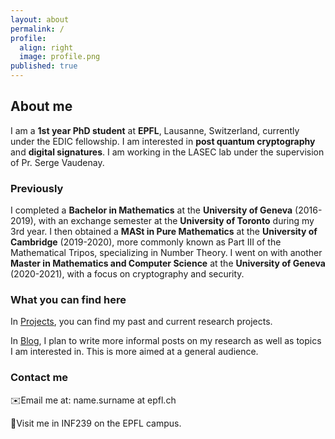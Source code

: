```yaml
---
layout: about
permalink: /
profile:
  align: right
  image: profile.png
published: true
---
```


## About me 
I am a **1st year PhD student** at **EPFL**, Lausanne, Switzerland, currently under the EDIC fellowship. 
I am interested in **post quantum cryptography** and **digital signatures**. 
I am working in the LASEC lab under the supervision of Pr. Serge Vaudenay. 

### Previously

I completed a **Bachelor in Mathematics** at the **University of Geneva** (2016-2019), with an exchange semester at the **University of Toronto** during my 3rd year.
I then obtained a **MASt in Pure Mathematics** at the **University of Cambridge** (2019-2020), more commonly known as Part III of the Mathematical Tripos, specializing in Number Theory. 
I went on with another **Master in Mathematics and Computer Science** at the **University of Geneva** (2020-2021), with a focus on cryptography and security.

### What you can find here 
In [Projects](https://lauranemarco.github.io/projects/), you can find my past and current research projects. 

In [Blog](https://lauranemarco.github.io/blog/), I plan to write more informal posts on my research as well as topics I am interested in. This is more aimed at a general audience. 

### Contact me 
✉️Email me at: name.surname at epfl.ch

📍Visit me in INF239 on the EPFL campus.  
